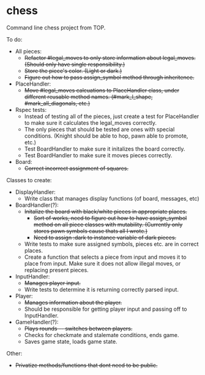 # chess
Command line chess project from TOP.

To do:
* All pieces:
  * ~~Refactor #legal_moves to only store information about legal_moves. (Should only have single responsibility.)~~
  * ~~Store the piece's color. (Light or dark.)~~
  * ~~Figure out how to pass assign_symbol method through inheritence.~~
* PlaceHandler:
  * ~~Move #legal_moves calcuations to PlaceHandler class, under different reusable method names. (#mark_l_shape, #mark_all_diagonals, etc.)~~
* Rspec tests:
  * Instead of testing all of the pieces, just create a test for PlaceHandler to make sure it calculates the legal_moves correctly.
  * The only pieces that should be tested are ones with special conditions. (Knight should be able to hop, pawn able to promote, etc.)
  * Test BoardHandler to make sure it initalizes the board correctly.
  * Test BoardHandler to make sure it moves pieces correctly.
* Board:
  * ~~Correct incorrect assignment of squares.~~

Classes to create:
* DisplayHandler:
  * Write class that manages display functions (of board, messages, etc)
* BoardHandler(?):
  * ~~Initalize the board with black/white pieces in appropriate places.~~ 
    * ~~Sort of works, need to figure out how to have assign_symbol method on all piece classes with mutability. (Currently only stores pawn symbols cause thats all I wrote.)~~
    * ~~Need to assign :dark to instance variable of dark pieces.~~
  * Write tests to make sure assigned symbols, pieces etc. are in correct places.
  * Create a function that selects a piece from input and moves it to place from input. Make sure it does not allow illegal moves, or replacing present pieces.
* InputHandler:
  * ~~Manages player input.~~
  * Write tests to determine it is returning correctly parsed input.
* Player:
  * ~~Manages information about the player.~~
  * Should be responsible for getting player input and passing off to InputHandler.
* GameHandler(?):
  * ~~Plays rounds -- switches between players.~~
  * Checks for checkmate and stalemate conditions, ends game.
  * Saves game state, loads game state.

Other:
* ~~Privatize methods/functions that dont need to be public.~~